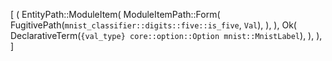 [
    (
        EntityPath::ModuleItem(
            ModuleItemPath::Form(
                FugitivePath(`mnist_classifier::digits::five::is_five`, `Val`),
            ),
        ),
        Ok(
            DeclarativeTerm(`{val_type} core::option::Option mnist::MnistLabel`),
        ),
    ),
]